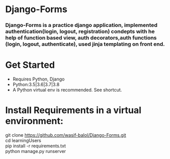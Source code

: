 # Django-Forms

<h3>Django-Forms is a practice django application, implemented authentication(login, logout, registration) condepts with he help of function based view, auth decorators,auth functions (login, logout, authenticate), used jinja templating on front end. </h3>

# Get Started
<ul>
  <li>Requires Python, Django</li>
  <li>Python:3.5|3.6|3.7|3.8</li>
  <li>A Python virtual env is recommended. See shortcut.</li>
</ul>

# Install Requirements in a virtual environment:

git clone https://github.com/wasif-balol/Django-Forms.git<br>
cd learningUsers<br>
pip install -r requirements.txt<br>
python manage.py runserver
